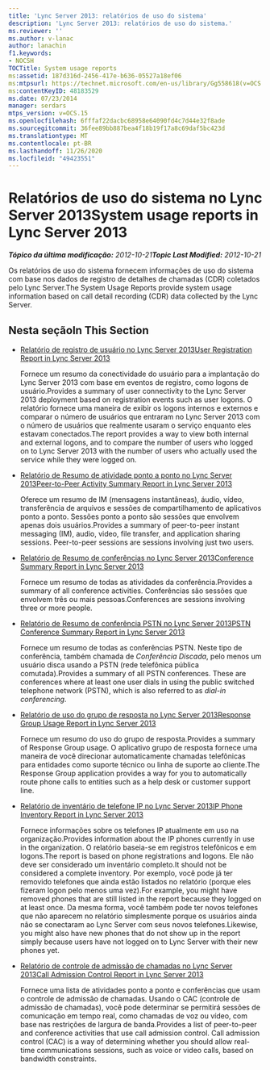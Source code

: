 ```yaml
---
title: 'Lync Server 2013: relatórios de uso do sistema'
description: 'Lync Server 2013: relatórios de uso do sistema.'
ms.reviewer: ''
ms.author: v-lanac
author: lanachin
f1.keywords:
- NOCSH
TOCTitle: System usage reports
ms:assetid: 187d316d-2456-417e-b636-05527a18ef06
ms:mtpsurl: https://technet.microsoft.com/en-us/library/Gg558618(v=OCS.15)
ms:contentKeyID: 48183529
ms.date: 07/23/2014
manager: serdars
mtps_version: v=OCS.15
ms.openlocfilehash: 6fffaf22dacbc68958e64090fd4c7d44e32f8ade
ms.sourcegitcommit: 36fee89bb887bea4f18b19f17a8c69daf5bc423d
ms.translationtype: MT
ms.contentlocale: pt-BR
ms.lasthandoff: 11/26/2020
ms.locfileid: "49423551"
---
```

# <a name="system-usage-reports-in-lync-server-2013"></a><span data-ttu-id="157b5-103">Relatórios de uso do sistema no Lync Server 2013</span><span class="sxs-lookup"><span data-stu-id="157b5-103">System usage reports in Lync Server 2013</span></span>

<div data-xmlns="http://www.w3.org/1999/xhtml">

<div class="topic" data-xmlns="http://www.w3.org/1999/xhtml" data-msxsl="urn:schemas-microsoft-com:xslt" data-cs="https://msdn.microsoft.com/">

<div data-asp="https://msdn2.microsoft.com/asp">



</div>

<div id="mainSection">

<div id="mainBody"><span data-ttu-id="157b5-104">

<span> </span></span><span class="sxs-lookup"><span data-stu-id="157b5-104">

<span> </span></span></span>

<span data-ttu-id="157b5-105">_**Tópico da última modificação:** 2012-10-21_</span><span class="sxs-lookup"><span data-stu-id="157b5-105">_**Topic Last Modified:** 2012-10-21_</span></span>

<span data-ttu-id="157b5-106">Os relatórios de uso do sistema fornecem informações de uso do sistema com base nos dados de registro de detalhes de chamadas (CDR) coletados pelo Lync Server.</span><span class="sxs-lookup"><span data-stu-id="157b5-106">The System Usage Reports provide system usage information based on call detail recording (CDR) data collected by the Lync Server.</span></span>

<div>

## <a name="in-this-section"></a><span data-ttu-id="157b5-107">Nesta seção</span><span class="sxs-lookup"><span data-stu-id="157b5-107">In This Section</span></span>

  - [<span data-ttu-id="157b5-108">Relatório de registro de usuário no Lync Server 2013</span><span class="sxs-lookup"><span data-stu-id="157b5-108">User Registration Report in Lync Server 2013</span></span>](lync-server-2013-user-registration-report.md)
    
    <span data-ttu-id="157b5-109">Fornece um resumo da conectividade do usuário para a implantação do Lync Server 2013 com base em eventos de registro, como logons de usuário.</span><span class="sxs-lookup"><span data-stu-id="157b5-109">Provides a summary of user connectivity to the Lync Server 2013 deployment based on registration events such as user logons.</span></span> <span data-ttu-id="157b5-110">O relatório fornece uma maneira de exibir os logons internos e externos e comparar o número de usuários que entraram no Lync Server 2013 com o número de usuários que realmente usaram o serviço enquanto eles estavam conectados.</span><span class="sxs-lookup"><span data-stu-id="157b5-110">The report provides a way to view both internal and external logons, and to compare the number of users who logged on to Lync Server 2013 with the number of users who actually used the service while they were logged on.</span></span>

  - [<span data-ttu-id="157b5-111">Relatório de Resumo de atividade ponto a ponto no Lync Server 2013</span><span class="sxs-lookup"><span data-stu-id="157b5-111">Peer-to-Peer Activity Summary Report in Lync Server 2013</span></span>](lync-server-2013-peer-to-peer-activity-summary-report.md)
    
    <span data-ttu-id="157b5-p102">Oferece um resumo de IM (mensagens instantâneas), áudio, vídeo, transferência de arquivos e sessões de compartilhamento de aplicativos ponto a ponto. Sessões ponto a ponto são sessões que envolvem apenas dois usuários.</span><span class="sxs-lookup"><span data-stu-id="157b5-p102">Provides a summary of peer-to-peer instant messaging (IM), audio, video, file transfer, and application sharing sessions. Peer-to-peer sessions are sessions involving just two users.</span></span>

  - [<span data-ttu-id="157b5-114">Relatório de Resumo de conferências no Lync Server 2013</span><span class="sxs-lookup"><span data-stu-id="157b5-114">Conference Summary Report in Lync Server 2013</span></span>](lync-server-2013-conference-summary-report.md)
    
    <span data-ttu-id="157b5-115">Fornece um resumo de todas as atividades da conferência.</span><span class="sxs-lookup"><span data-stu-id="157b5-115">Provides a summary of all conference activities.</span></span> <span data-ttu-id="157b5-116">Conferências são sessões que envolvem três ou mais pessoas.</span><span class="sxs-lookup"><span data-stu-id="157b5-116">Conferences are sessions involving three or more people.</span></span>

  - [<span data-ttu-id="157b5-117">Relatório de Resumo de conferência PSTN no Lync Server 2013</span><span class="sxs-lookup"><span data-stu-id="157b5-117">PSTN Conference Summary Report in Lync Server 2013</span></span>](lync-server-2013-pstn-conference-summary-report.md)
    
    <span data-ttu-id="157b5-p104">Fornece um resumo de todas as conferências PSTN. Neste tipo de conferência, também chamada de *Conferência Discada*, pelo menos um usuário disca usando a PSTN (rede telefônica pública comutada).</span><span class="sxs-lookup"><span data-stu-id="157b5-p104">Provides a summary of all PSTN conferences. These are conferences where at least one user dials in using the public switched telephone network (PSTN), which is also referred to as *dial-in conferencing*.</span></span>

  - [<span data-ttu-id="157b5-120">Relatório de uso do grupo de resposta no Lync Server 2013</span><span class="sxs-lookup"><span data-stu-id="157b5-120">Response Group Usage Report in Lync Server 2013</span></span>](lync-server-2013-response-group-usage-report.md)
    
    <span data-ttu-id="157b5-121">Fornece um resumo do uso do grupo de resposta.</span><span class="sxs-lookup"><span data-stu-id="157b5-121">Provides a summary of Response Group usage.</span></span> <span data-ttu-id="157b5-122">O aplicativo grupo de resposta fornece uma maneira de você direcionar automaticamente chamadas telefônicas para entidades como suporte técnico ou linha de suporte ao cliente.</span><span class="sxs-lookup"><span data-stu-id="157b5-122">The Response Group application provides a way for you to automatically route phone calls to entities such as a help desk or customer support line.</span></span>

  - [<span data-ttu-id="157b5-123">Relatório de inventário de telefone IP no Lync Server 2013</span><span class="sxs-lookup"><span data-stu-id="157b5-123">IP Phone Inventory Report in Lync Server 2013</span></span>](lync-server-2013-ip-phone-inventory-report.md)
    
    <span data-ttu-id="157b5-124">Fornece informações sobre os telefones IP atualmente em uso na organização.</span><span class="sxs-lookup"><span data-stu-id="157b5-124">Provides information about the IP phones currently in use in the organization.</span></span> <span data-ttu-id="157b5-125">O relatório baseia-se em registros telefônicos e em logons.</span><span class="sxs-lookup"><span data-stu-id="157b5-125">The report is based on phone registrations and logons.</span></span> <span data-ttu-id="157b5-126">Ele não deve ser considerado um inventário completo.</span><span class="sxs-lookup"><span data-stu-id="157b5-126">It should not be considered a complete inventory.</span></span> <span data-ttu-id="157b5-127">Por exemplo, você pode já ter removido telefones que ainda estão listados no relatório (porque eles fizeram logon pelo menos uma vez).</span><span class="sxs-lookup"><span data-stu-id="157b5-127">For example, you might have removed phones that are still listed in the report because they logged on at least once.</span></span> <span data-ttu-id="157b5-128">Da mesma forma, você também pode ter novos telefones que não aparecem no relatório simplesmente porque os usuários ainda não se conectaram ao Lync Server com seus novos telefones.</span><span class="sxs-lookup"><span data-stu-id="157b5-128">Likewise, you might also have new phones that do not show up in the report simply because users have not logged on to Lync Server with their new phones yet.</span></span>

  - [<span data-ttu-id="157b5-129">Relatório de controle de admissão de chamadas no Lync Server 2013</span><span class="sxs-lookup"><span data-stu-id="157b5-129">Call Admission Control Report in Lync Server 2013</span></span>](lync-server-2013-call-admission-control-report.md)
    
    <span data-ttu-id="157b5-p107">Fornece uma lista de atividades ponto a ponto e conferências que usam o controle de admissão de chamadas. Usando o CAC (controle de admissão de chamadas), você pode determinar se permitirá sessões de comunicação em tempo real, como chamadas de voz ou vídeo, com base nas restrições de largura de banda.</span><span class="sxs-lookup"><span data-stu-id="157b5-p107">Provides a list of peer-to-peer and conference activities that use call admission control. Call admission control (CAC) is a way of determining whether you should allow real-time communications sessions, such as voice or video calls, based on bandwidth constraints.</span></span>

<span data-ttu-id="157b5-132"></div>

</div>

<span> </span>

</div>

</div>

</span><span class="sxs-lookup"><span data-stu-id="157b5-132"></div>

</div>

<span> </span>

</div>

</div>

</span></span></div>

